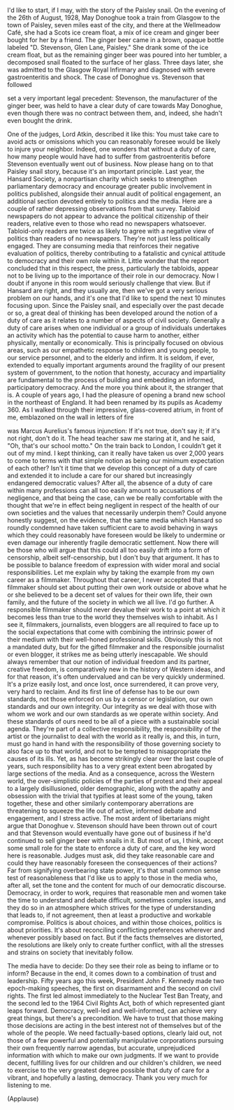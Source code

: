 
I&#39;d like to start, if I may,
with the story of the Paisley snail.
On the evening of the 26th of August, 1928,
May Donoghue took a train from Glasgow
to the town of Paisley, seven miles east of the city,
and there at the Wellmeadow Café,
she had a Scots ice cream float,
a mix of ice cream and ginger beer
bought for her by a friend.
The ginger beer came in a brown, opaque bottle
labeled &quot;D. Stevenson, Glen Lane, Paisley.&quot;
She drank some of the ice cream float,
but as the remaining ginger beer was poured
into her tumbler,
a decomposed snail
floated to the surface of her glass.
Three days later, she was admitted
to the Glasgow Royal Infirmary
and diagnosed with severe gastroenteritis
and shock.
The case of Donoghue vs. Stevenson that followed

set a very important legal precedent:
Stevenson, the manufacturer of the ginger beer,
was held to have a clear duty of care
towards May Donoghue,
even though there was no contract between them,
and, indeed, she hadn&#39;t even bought the drink.

One of the judges, Lord Atkin, described it like this:
You must take care to avoid acts or omissions
which you can reasonably foresee
would be likely to injure your neighbor.
Indeed, one wonders that without a duty of care,
how many people would have had to suffer
from gastroenteritis before Stevenson
eventually went out of business.
Now please hang on to that Paisley snail story,
because it&#39;s an important principle.
Last year, the Hansard Society,
a nonpartisan charity
which seeks to strengthen parliamentary democracy
and encourage greater public involvement in politics
published, alongside their annual audit
of political engagement, an additional section
devoted entirely to politics and the media.
Here are a couple of rather depressing observations
from that survey.
Tabloid newspapers do not appear
to advance the political citizenship of their readers,
relative even to those
who read no newspapers whatsoever.
Tabloid-only readers are twice as likely to agree
with a negative view of politics
than readers of no newspapers.
They&#39;re not just less politically engaged.
They are consuming media that reinforces
their negative evaluation of politics,
thereby contributing to a fatalistic and cynical
attitude to democracy and their own role within it.
Little wonder that the report concluded that
in this respect, the press, particularly the tabloids,
appear not to be living up to the importance
of their role in our democracy.
Now I doubt if anyone in this room would seriously
challenge that view.
But if Hansard are right, and they usually are,
then we&#39;ve got a very serious problem on our hands,
and it&#39;s one that I&#39;d like to spend the next 10 minutes
focusing upon.
Since the Paisley snail,
and especially over the past decade or so,
a great deal of thinking has been developed
around the notion of a duty of care
as it relates to a number of aspects of civil society.
Generally a duty of care arises when one individual
or a group of individuals undertakes an activity
which has the potential to cause harm to another,
either physically, mentally or economically.
This is principally focused on obvious areas,
such as our empathetic response
to children and young people,
to our service personnel, and
to the elderly and infirm.
It is seldom, if ever, extended
to equally important arguments
around the fragility of our
present system of government,
to the notion that honesty, accuracy and impartiality
are fundamental to the process of building
and embedding an informed,
participatory democracy.
And the more you think about it,
the stranger that is.
A couple of years ago, I had the pleasure
of opening a brand new school
in the northeast of England.
It had been renamed by its pupils as Academy 360.
As I walked through their impressive,
glass-covered atrium,
in front of me, emblazoned on the wall
in letters of fire

was Marcus Aurelius&#39;s famous injunction:
If it&#39;s not true, don&#39;t say it;
if it&#39;s not right, don&#39;t do it.
The head teacher saw me staring at it,
and he said, &quot;Oh, that&#39;s our school motto.&quot;
On the train back to London,
I couldn&#39;t get it out of my mind.
I kept thinking, can it really have taken us
over 2,000 years to come to terms
with that simple notion
as being our minimum expectation of each other?
Isn&#39;t it time that we develop this concept
of a duty of care
and extended it to include a care
for our shared but increasingly
endangered democratic values?
After all, the absence of a duty of care
within many professions
can all too easily amount to
accusations of negligence,
and that being the case, can we be
really comfortable with the thought
that we&#39;re in effect being negligent
in respect of the health of our own societies
and the values that necessarily underpin them?
Could anyone honestly suggest, on the evidence,
that the same media which
Hansard so roundly condemned
have taken sufficient care to avoid behaving
in ways which they could reasonably have foreseen
would be likely to undermine or even damage
our inherently fragile democratic settlement.
Now there will be those who will argue
that this could all too easily drift into a form
of censorship, albeit self-censorship,
but I don&#39;t buy that argument.
It has to be possible
to balance freedom of expression
with wider moral and social responsibilities.
Let me explain why by taking the example
from my own career as a filmmaker.
Throughout that career, I never accepted
that a filmmaker should set about putting
their own work outside or above what he or she
believed to be a decent set of values
for their own life, their own family,
and the future of the society in which we all live.
I&#39;d go further.
A responsible filmmaker should
never devalue their work
to a point at which it becomes less than true
to the world they themselves wish to inhabit.
As I see it, filmmakers, journalists, even bloggers
are all required to face up to the social expectations
that come with combining the
intrinsic power of their medium
with their well-honed professional skills.
Obviously this is not a mandated duty,
but for the gifted filmmaker
and the responsible journalist
or even blogger, it strikes me
as being utterly inescapable.
We should always remember that our notion
of individual freedom and
its partner, creative freedom,
is comparatively new
in the history of Western ideas,
and for that reason, it&#39;s often undervalued
and can be very quickly undermined.
It&#39;s a prize easily lost,
and once lost, once surrendered,
it can prove very, very hard to reclaim.
And its first line of defense
has to be our own standards,
not those enforced on us by a censor or legislation,
our own standards and our own integrity.
Our integrity as we deal with those
with whom we work
and our own standards as we operate within society.
And these standards of ours
need to be all of a piece with
a sustainable social agenda.
They&#39;re part of a collective responsibility,
the responsibility of the artist or the journalist
to deal with the world as it really is,
and this, in turn, must go hand in hand
with the responsibility of those governing society
to also face up to that world,
and not to be tempted to misappropriate
the causes of its ills.
Yet, as has become strikingly clear
over the last couple of years,
such responsibility has to a very great extent
been abrogated by large sections of the media.
And as a consequence, across the Western world,
the over-simplistic policies of the parties of protest
and their appeal to a largely disillusioned,
older demographic,
along with the apathy and obsession with the trivial
that typifies at least some of the young,
taken together, these and other similarly
contemporary aberrations
are threatening to squeeze the life
out of active, informed debate and engagement,
and I stress active.
The most ardent of libertarians might argue
that Donoghue v. Stevenson should
have been thrown out of court
and that Stevenson would eventually
have gone out of business
if he&#39;d continued to sell ginger beer with snails in it.
But most of us, I think, accept some small role
for the state to enforce a duty of care,
and the key word here is reasonable.
Judges must ask, did they take reasonable care
and could they have reasonably foreseen
the consequences of their actions?
Far from signifying overbearing state power,
it&#39;s that small common sense test of reasonableness
that I&#39;d like us to apply to those in the media
who, after all, set the tone and the content
for much of our democratic discourse.
Democracy, in order to work, requires that
reasonable men and women take
the time to understand and debate
difficult, sometimes complex issues,
and they do so in an atmosphere which strives
for the type of understanding that leads to,
if not agreement, then at least a productive
and workable compromise.
Politics is about choices,
and within those choices, politics is about priorities.
It&#39;s about reconciling conflicting preferences
wherever and whenever possibly based on fact.
But if the facts themselves are distorted,
the resolutions are likely only
to create further conflict,
with all the stresses and strains on society
that inevitably follow.

The media have to decide:
Do they see their role as being to inflame
or to inform?
Because in the end, it comes down to a combination
of trust and leadership.
Fifty years ago this week,
President John F. Kennedy
made two epoch-making speeches,
the first on disarmament
and the second on civil rights.
The first led almost immediately
to the Nuclear Test Ban Treaty,
and the second led to the 1964 Civil Rights Act,
both of which represented giant leaps forward.
Democracy, well-led and well-informed,
can achieve very great things,
but there&#39;s a precondition.
We have to trust that those making those decisions
are acting in the best interest not of themselves
but of the whole of the people.
We need factually-based options,
clearly laid out,
not those of a few powerful
and potentially manipulative corporations
pursuing their own frequently narrow agendas,
but accurate, unprejudiced information
with which to make our own judgments.
If we want to provide decent, fulfilling lives
for our children and our children&#39;s children,
we need to exercise to the
very greatest degree possible
that duty of care for a vibrant,
and hopefully a lasting, democracy.
Thank you very much for listening to me.

(Applause)

